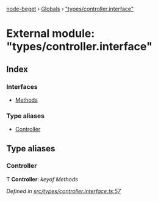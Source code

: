 [node-beget](../README.md) › [Globals](../globals.md) › ["types/controller.interface"](_types_controller_interface_.md)

# External module: "types/controller.interface"

## Index

### Interfaces

* [Methods](../interfaces/_types_controller_interface_.methods.md)

### Type aliases

* [Controller](_types_controller_interface_.md#controller)

## Type aliases

###  Controller

Ƭ **Controller**: *keyof Methods*

*Defined in [src/types/controller.interface.ts:57](https://github.com/olehcambel/node-beget/blob/1fa682a/src/types/controller.interface.ts#L57)*
